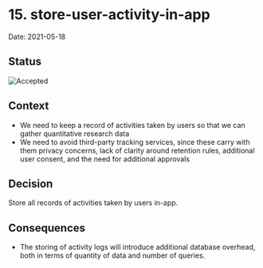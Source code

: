 # 15. store-user-activity-in-app

Date: 2021-05-18

## Status

![Accepted](https://img.shields.io/badge/adr-accepted-green)

## Context

- We need to keep a record of activities taken by users so that we can gather quantitative research data
- We need to avoid third-party tracking services, since these carry with them privacy concerns, lack of clarity around retention rules, additional user consent, and the need for additional approvals

## Decision

Store all records of activities taken by users in-app.

## Consequences

- The storing of activity logs will introduce additional database overhead, both in terms of quantity of data and number of queries.
